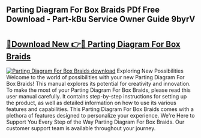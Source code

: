 ## Parting Diagram For Box Braids PDf Free Download - Part-kBu Service Owner Guide 9byrV

# <h2><a href="http://dfsnz0.blite.top/?on=Parting+Diagram+For+Box+Braids">🔗Download New 👉🔴 Parting Diagram For Box Braids</a></h2>

[![Parting Diagram For Box Braids download](https://i.imgur.com/lujVjoI.png)](http://dfsnz0.blite.top/?on=Parting+Diagram+For+Box+Braids)
Exploring New Possibilities Welcome to the world of possibilities with your new Parting Diagram For Box Braids! This manual explores its potential for creativity and innovation. To make the most of your Parting Diagram For Box Braids, please read this user manual carefully. It contains step-by-step instructions for setting up the product, as well as detailed information on how to use its various features and capabilities. This Parting Diagram For Box Braids comes with a plethora of features designed to personalize your experience. We're Here to Support You Every Step of the Way Parting Diagram For Box Braids. Our customer support team is available throughout your journey.
